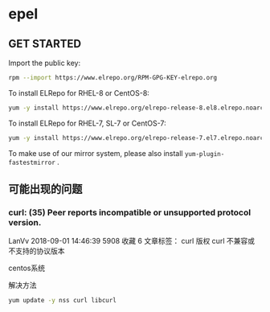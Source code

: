 # epel

## GET STARTED
Import the public key:
```sh
rpm --import https://www.elrepo.org/RPM-GPG-KEY-elrepo.org
```

To install ELRepo for RHEL-8 or CentOS-8:
```sh
yum -y install https://www.elrepo.org/elrepo-release-8.el8.elrepo.noarch.rpm
```

To install ELRepo for RHEL-7, SL-7 or CentOS-7:
```sh
yum -y install https://www.elrepo.org/elrepo-release-7.el7.elrepo.noarch.rpm
```

To make use of our mirror system, please also install `yum-plugin-fastestmirror` .



## 可能出现的问题

### curl: (35) Peer reports incompatible or unsupported protocol version.

LanVv 2018-09-01 14:46:39  5908  收藏 6
文章标签： curl
版权
curl 不兼容或不支持的协议版本

centos系统

解决方法
```sh
yum update -y nss curl libcurl
```



